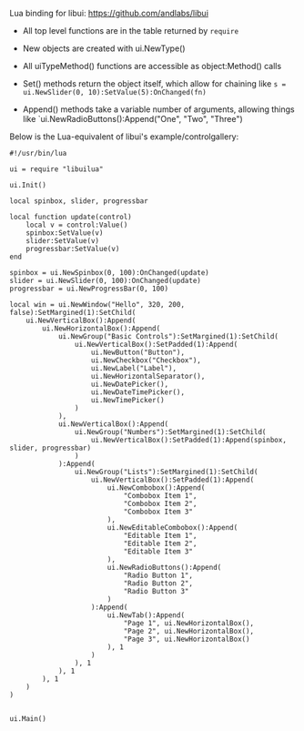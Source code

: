 
Lua binding for libui: https://github.com/andlabs/libui


- All top level functions are in the table returned by `require`

- New objects are created with ui.NewType()

- All uiTypeMethod() functions are accessible as object:Method() calls

- Set() methods return the object itself, which allow for chaining like 
  `s = ui.NewSlider(0, 10):SetValue(5):OnChanged(fn)`

- Append() methods take a variable number of arguments, allowing things
  like `ui.NewRadioButtons():Append("One", "Two", "Three")

Below is the Lua-equivalent of libui's example/controlgallery:

````
#!/usr/bin/lua

ui = require "libuilua"

ui.Init()

local spinbox, slider, progressbar

local function update(control)
	local v = control:Value()
	spinbox:SetValue(v)
	slider:SetValue(v)
	progressbar:SetValue(v)
end

spinbox = ui.NewSpinbox(0, 100):OnChanged(update) 
slider = ui.NewSlider(0, 100):OnChanged(update)
progressbar = ui.NewProgressBar(0, 100)

local win = ui.NewWindow("Hello", 320, 200, false):SetMargined(1):SetChild(
	ui.NewVerticalBox():Append(
		ui.NewHorizontalBox():Append(
			ui.NewGroup("Basic Controls"):SetMargined(1):SetChild(
				ui.NewVerticalBox():SetPadded(1):Append(
					ui.NewButton("Button"),
					ui.NewCheckbox("Checkbox"),
					ui.NewLabel("Label"),
					ui.NewHorizontalSeparator(),
					ui.NewDatePicker(),
					ui.NewDateTimePicker(),
					ui.NewTimePicker()
				)
			), 
			ui.NewVerticalBox():Append(
				ui.NewGroup("Numbers"):SetMargined(1):SetChild(
					ui.NewVerticalBox():SetPadded(1):Append(spinbox, slider, progressbar)
				)
			):Append(
				ui.NewGroup("Lists"):SetMargined(1):SetChild(
					ui.NewVerticalBox():SetPadded(1):Append(
						ui.NewCombobox():Append(
							"Combobox Item 1",
							"Combobox Item 2",
							"Combobox Item 3"
						),
						ui.NewEditableCombobox():Append(
							"Editable Item 1",
							"Editable Item 2",
							"Editable Item 3"
						),
						ui.NewRadioButtons():Append(
							"Radio Button 1",
							"Radio Button 2",
							"Radio Button 3"
						)
					):Append(
						ui.NewTab():Append(
							"Page 1", ui.NewHorizontalBox(),
							"Page 2", ui.NewHorizontalBox(),
							"Page 3", ui.NewHorizontalBox()
						), 1
					)
				), 1
			), 1
		), 1
	)
)


ui.Main()

````
